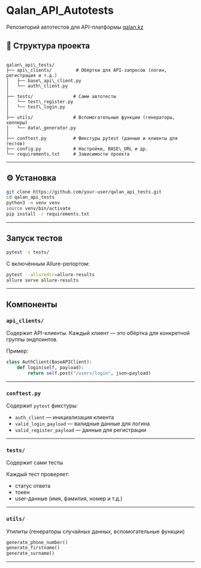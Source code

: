 # Qalan_API_Autotests
Репозиторий автотестов для API-платформы [qalan.kz](https://preprod.qalan.kz)

## 📂 Структура проекта

```

qalan\_api\_tests/
├── api\_clients/         # Обёртки для API-запросов (логин, регистрация и т.д.)
│   ├── base\_api\_client.py
│   └── auth\_client.py
│
├── tests/               # Сами автотесты
│   └── test\_register.py
│   └── test\_login.py
│
├── utils/               # Вспомогательные функции (генераторы, хелперы)
│   └── data\_generator.py
│
├── conftest.py          # Фикстуры pytest (данные и клиенты для тестов)
├── config.py            # Настройки, BASE\_URL и др.
└── requirements.txt     # Зависимости проекта

````

---

## ⚙️ Установка

```bash
git clone https://github.com/your-user/qalan_api_tests.git
cd qalan_api_tests
python3 -m venv venv
source venv/bin/activate
pip install -r requirements.txt
````

---

## Запуск тестов

```bash
pytest -s tests/
```

С включённым Allure-репортом:

```bash
pytest --alluredir=allure-results
allure serve allure-results
```

---

## Компоненты

### `api_clients/`

Содержит API-клиенты. Каждый клиент — это обёртка для конкретной группы эндпоинтов.

Пример:

```python
class AuthClient(BaseAPIClient):
    def login(self, payload):
        return self.post("/users/login", json=payload)
```

---

### `conftest.py`

Содержит `pytest` фикстуры:

* `auth_client` — инициализация клиента
* `valid_login_payload` — валидные данные для логина
* `valid_register_payload` — данные для регистрации

---

### `tests/`

Содержит сами тесты

Каждый тест проверяет:

* статус ответа
* токен
* user-данные (имя, фамилия, номер и т.д.)

---

### `utils/`

Утилиты (генераторы случайных данных, вспомогательные функции)

```python
generate_phone_number()
generate_firstname()
generate_surname()
```

---

